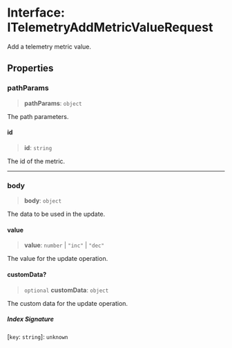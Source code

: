 # Interface: ITelemetryAddMetricValueRequest

Add a telemetry metric value.

## Properties

### pathParams

> **pathParams**: `object`

The path parameters.

#### id

> **id**: `string`

The id of the metric.

***

### body

> **body**: `object`

The data to be used in the update.

#### value

> **value**: `number` \| `"inc"` \| `"dec"`

The value for the update operation.

#### customData?

> `optional` **customData**: `object`

The custom data for the update operation.

##### Index Signature

 \[`key`: `string`\]: `unknown`
